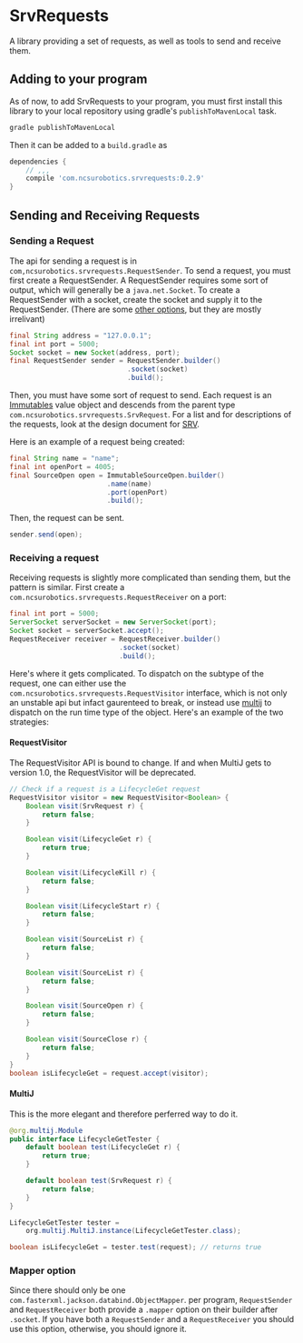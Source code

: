 # SrvRequests

A library providing a set of requests, as well as tools to
send and receive them.

## Adding to your program

As of now, to add SrvRequests to your program, you must first install this
library to your local repository using gradle's `publishToMavenLocal` task.

```bash
gradle publishToMavenLocal
```

Then it can be added to a `build.gradle` as

```groovy
dependencies {
    // ,,,
    compile 'com.ncsurobotics.srvrequests:0.2.9'
}
```

## Sending and Receiving Requests

### Sending a Request

The api for sending a request is in
`com,ncsurobotics.srvrequests.RequestSender`.
To send a request, you must first create a RequestSender.
A RequestSender requires some sort of output,
which will generally be a `java.net.Socket`.
To create a RequestSender with a socket,
create the socket and supply it to the RequestSender.
(There are some [other options](), but they are mostly irrelivant)

```Java
final String address = "127.0.0.1";
final int port = 5000;
Socket socket = new Socket(address, port);
final RequestSender sender = RequestSender.builder()
                             .socket(socket)
                             .build();
```

Then, you must have some sort of request to send.
Each request is an [Immutables](https://immutables.github.io/)
value object and descends from the parent type
`com.ncsurobotics.srvrequests.SrvRequest`.
For a list and for descriptions of the requests,
look at the design document for [SRV](https://github.com/jsalzbergedu/srv).

Here is an example of a request being created:
```Java
final String name = "name";
final int openPort = 4005;
final SourceOpen open = ImmutableSourceOpen.builder()
                        .name(name)
                        .port(openPort)
                        .build();
```

Then, the request can be sent.

```Java
sender.send(open);
```


### Receiving a request

Receiving requests is slightly more complicated than sending them,
but the pattern is similar. First create a
`com.ncsurobotics.srvrequests.RequestReceiver` on a port:

```Java
final int port = 5000;
ServerSocket serverSocket = new ServerSocket(port);
Socket socket = serverSocket.accept();
RequestReceiver receiver = RequestReceiver.builder()
                           .socket(socket)
                           .build();
```
Here's where it gets complicated.
To dispatch on the subtype of the request,
one can either use the `com.ncsurobotics.srvrequests.RequestVisitor`
interface, which is not only an unstable api but infact gaurenteed to break,
or instead use [multij](http://www.multij.org/) to dispatch
on the run time type of the object.
Here's an example of the two strategies:


#### RequestVisitor
The RequestVisitor API is bound to change. If and when MultiJ gets to version
1.0, the RequestVisitor will be deprecated.

```Java
// Check if a request is a LifecycleGet request
RequestVisitor visitor = new RequestVisitor<Boolean> {
    Boolean visit(SrvRequest r) {
        return false;
    }

    Boolean visit(LifecycleGet r) {
        return true;
    }

    Boolean visit(LifecycleKill r) {
        return false;
    }

    Boolean visit(LifecycleStart r) {
        return false;
    }

    Boolean visit(SourceList r) {
        return false;
    }

    Boolean visit(SourceList r) {
        return false;
    }

    Boolean visit(SourceOpen r) {
        return false;
    }

    Boolean visit(SourceClose r) {
        return false;
    }
}
boolean isLifecycleGet = request.accept(visitor);
```

#### MultiJ
This is the more elegant and therefore perferred way to do it.

```Java
@org.multij.Module
public interface LifecycleGetTester {
    default boolean test(LifecycleGet r) {
        return true;
    }

    default boolean test(SrvRequest r) {
        return false;
    }
}

LifecycleGetTester tester =
    org.multij.MultiJ.instance(LifecycleGetTester.class);

boolean isLifecycleGet = tester.test(request); // returns true
```

### Mapper option

Since there should only be one `com.fasterxml.jackson.databind.ObjectMapper`.
per program, `RequestSender` and `RequestReceiver` both provide a
`.mapper` option on their builder after `.socket`. If you have both a
`RequestSender` and a `RequestReceiver` you should use this option, otherwise,
you should ignore it.
